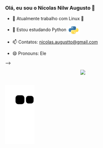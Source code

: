 ### Olá, eu sou o Nícolas Nilw Augusto 👋

- 🔭 Atualmente trabalho com Linux 
🐧 

- 🌱 Estou estudando Python   <img align="center" alt="Rafa-Python" height="30" width="40" src="https://raw.githubusercontent.com/devicons/devicon/master/icons/python/python-original.svg">

- 📫 Contatos: nicolas.augustto@gmail.com
- 😄 Pronouns: Ele

-->

<div align="center">
  <a href="https://github.com/rafaballerini">
  <img height="180em" src="https://github-readme-stats.vercel.app/api?username=nilwaugusto&show_icons=true&theme=tokyonight&include_all_commits=true&count_private=true"/>
</div>

##

![Snake animation](https://github.com/rafaballerini/rafaballerini/blob/output/github-contribution-grid-snake.svg)
